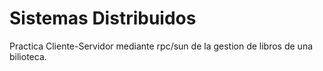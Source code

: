 # Sistemas Distribuidos
Practica Cliente-Servidor mediante rpc/sun de la gestion de libros de una bilioteca.
